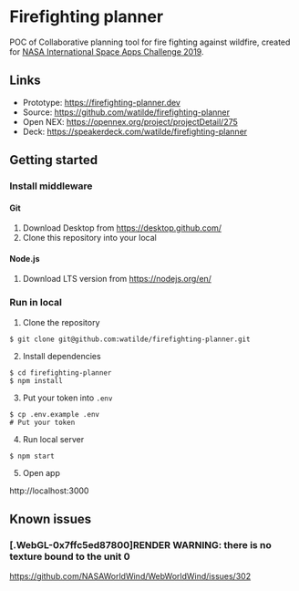 # Firefighting planner

POC of Collaborative planning tool for fire fighting against wildfire, created for [NASA International Space Apps Challenge
2019](https://2019.spaceappschallenge.org/).

## Links

- Prototype: https://firefighting-planner.dev
- Source: https://github.com/watilde/firefighting-planner
- Open NEX: https://opennex.org/project/projectDetail/275
- Deck: https://speakerdeck.com/watilde/firefighting-planner

## Getting started

### Install middleware

#### Git

1. Download Desktop from https://desktop.github.com/
2. Clone this repository into your local

#### Node.js

1. Download LTS version from https://nodejs.org/en/

### Run in local

1. Clone the repository

```console
$ git clone git@github.com:watilde/firefighting-planner.git
```

2. Install dependencies

```console
$ cd firefighting-planner
$ npm install
```

3. Put your token into `.env`

```console
$ cp .env.example .env
# Put your token
```

4. Run local server

```console
$ npm start
```

5. Open app

http://localhost:3000

## Known issues

### [.WebGL-0x7ffc5ed87800]RENDER WARNING: there is no texture bound to the unit 0

https://github.com/NASAWorldWind/WebWorldWind/issues/302
